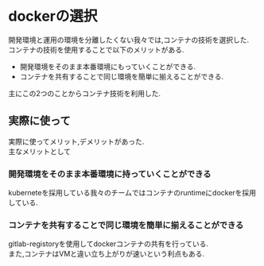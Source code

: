 # dockerの選択

開発環境と運用の環境を分離したくない我々では,コンテナの技術を選択した.  
コンテナの技術を使用することで以下のメリットがある.  

- 開発環境をそのまま本番環境にもっていくことができる.  
- コンテナを共有することで同じ環境を簡単に揃えることができる.  

主にこの2つのことからコンテナ技術を利用した.  

## 実際に使って  
実際に使ってメリット,デメリットがあった.  
主なメリットとして

### 開発環境をそのまま本番環境に持っていくことができる  
kuberneteを採用している我々のチームではコンテナのruntimeにdockerを採用している.  

### コンテナを共有することで同じ環境を簡単に揃えることができる
gitlab-registoryを使用してdockerコンテナの共有を行っている.  
また,コンテナはVMと違い立ち上がりが速いという利点もある.  
